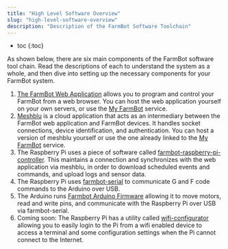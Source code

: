 ```yaml
---
title: "High Level Software Overview"
slug: "high-level-software-overview"
description: "Description of the FarmBot Software Toolchain"
---
```


* toc
{:toc}

As shown below, there are six main components of the FarmBot software tool chain. Read the descriptions of each to understand the system as a whole, and then dive into setting up the necessary components for your FarmBot system.

1. [The FarmBot Web Application](https://github.com/FarmBot/farmbot-web-app) allows you to program and control your FarmBot from a web browser. You can host the web application yourself on your own servers, or use the [My FarmBot](http://my.farmbot.cc) service.
2. [Meshblu](https://github.com/FarmBot/meshblu) is a cloud application that acts as an intermediary between the FarmBot web application and FarmBot devices. It handles socket connections, device identification, and authentication. You can host a version of meshblu yourself or use the one already linked to the [My FarmBot](http://my.farmbot.cc) service.
3. The Raspberry Pi uses a piece of software called [farmbot-raspberry-pi-controller](https://github.com/FarmBot/farmbot-raspberry-pi-controller). This maintains a connection and synchronizes with the web application via meshblu, in order to download scheduled events and commands, and upload logs and sensor data.
4. The Raspberry Pi uses [farmbot-serial](https://github.com/FarmBot/farmbot-serial) to communicate G and F code commands to the Arduino over USB.
5. The Arduino runs [Farmbot Arduino Firmware](https://github.com/FarmBot/farmbot-arduino-controller) allowing it to move motors, read and write pins, and communicate with the Raspberry Pi over USB via farmbot-serial.
6. Coming soon: The Raspberry Pi has a utility called [wifi-configurator](https://github.com/FarmBot/wifi-configurator) allowing you to easily login to the Pi from a wifi enabled device to access a terminal and some configuration settings when the Pi cannot connect to the Internet.
